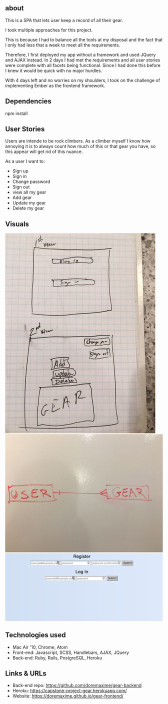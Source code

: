 ## about

This is a SPA that lets user keep a record of all their gear.

I took multiple approaches for this project.

This is because I had to balance all the tools at my disposal and the fact that
I only had less that a week to meet all the requirements.

Therefore, I first deployed my app without a framework and used JQuery and AJAX
instead. In 2 days I had met the requirements and all user stories were complete
with all facets being functional. Since I had done this before I knew it would
be quick with no major hurdles.

With 4 days left and no worries on my shoulders, I took on the challenge of
implementing Ember as the frontend framework.

## Dependencies

npm install

## User Stories

Users are intende to be rock climbers. As a climber myself I know how annoying
it is to always count how much of this or that gear you have, so this appear
will get rid of this nuance.

As a user I want to:
- Sign up
- Sign in
- Change password
- Sign out
- view all my gear
- Add gear
- Update my gear
- Delete my gear

## Visuals

![Wireframe](wireframe.jpg "Wireframe")
![ERD](ERD.JPG "ERD")
![App](app.png "App")

## Technologies used

- Mac Air '10, Chrome, Atom
- Front-end: Javascript, SCSS, Handlebars, AJAX, JQuery
- Back-end: Ruby, Rails, PostgreSQL, Heroku

## Links & URLs

- Back-end repo: https://github.com/doremaxime/gear-backend
- Heroku: https://capstone-project-gear.herokuapp.com/
- Website: https://doremaxime.github.io/gear-frontend/
